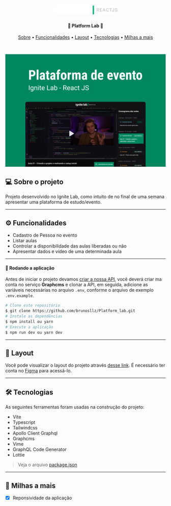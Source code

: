 
<h1 align="center">
    <img alt="ignite-lab-react" title="#ignite-lab-react" src="https://raw.githubusercontent.com/BrunoSaibert/ignite-lab-react/main/src/assets/icon.png" width="200px" />
</h1>

<h4 align="center">
	🚧 Platform Lab 🚧
</h4>

<p align="center">
  <a href="#--sobre-o-projeto">Sobre</a> •
  <a href="#-%EF%B8%8F-funcionalidades">Funcionalidades</a> •
  <a href="#--layout">Layout</a> •
  <a href="#--tecnologias">Tecnologias</a> •
  <a href="#--milhas-a-mais">Milhas a mais</a> 
</p>

<br/>

![](https://github.com/brunosllz/Platform_lab/blob/main/.github/cover.png)

## [](https://github.com/brunosllz/Platform_lab#--sobre-o-projeto) 💻 Sobre o projeto

Projeto desenvolvido no Ignite Lab, como intuito de no final de uma semana apresentar uma plataforma de estudo/evento.

---

## [](https://github.com/brunosllz/Platform_lab#-%EF%B8%8F-funcionalidades) ⚙️ Funcionalidades

- Cadastro de Pessoa no evento
- Listar aulas
- Controlar a disponibilidade das aulas liberadas ou não
- Apresentar dados e vídeo de uma determinada aula

---

#### 🧭 Rodando a aplicação

Antes de iniciar o projeto devamos [criar a nossa API](https://rseat.in/lab-graphcms), você deverá criar ma conta no serviço **Graphcms** e clonar a API, em seguida, adicione as variáveis necessárias no arquivo `.env`, conforme o arquivo de exemplo `.env.example`.

```bash
# Clone este repositório
$ git clone https://github.com/brunosllz/Platform_lab.git
# Instale as dependências
$ npm install ou yarn
# Execute a aplicação
$ npm run dev ou yarn dev

```

---

## [](https://github.com/brunosllz/Platform_lab#--layout) 🔖 Layout

Você pode visualizar o layout do projeto através [desse link](<https://www.figma.com/file/dNqlXm7FOBwQf14J5iXZ6l/Plataforma-de-evento---Ignite-Lab-(Community)?node-id=38%3A930>). É necessário ter conta no [Figma](http://figma.com/) para acessá-lo.

---

## [](https://github.com/brunosllz/Platform_lab#--tecnologias) 🛠 Tecnologias

As seguintes ferramentas foram usadas na construção do projeto:

- Vite
- Typescript
- Tailwindcss
- Apollo Client Graphql
- Graphcms
- Vime
- GraphQL Code Generator
- Lottie

> Veja o arquivo [package.json](https://github.com/brunosllz/Platform_lab/blob/main/package.json)
---

## [](https://github.com/brunosllz/Platform_lab#--milhas-a-mais) 🚀 Milhas a mais 

- [x] Reponsividade da aplicação


